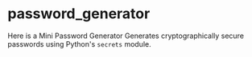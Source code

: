 # password_generator
Here is a Mini Password Generator
Generates cryptographically secure passwords using Python's `secrets` module.
